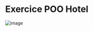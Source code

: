 <h1>Exercice POO Hotel</h1>

![image](https://github.com/user-attachments/assets/89c4ad70-0721-4b4b-a466-aa5d99eb849c)
